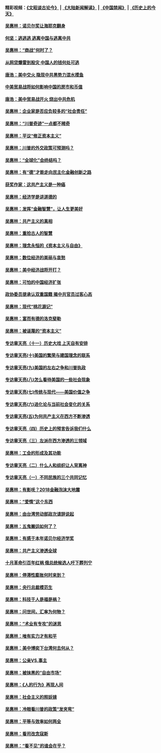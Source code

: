 #### 精彩视频：[《文昭谈古论今》](https://github.com/gfw-breaker/wenzhao/blob/master/README.md?t=01200930) | [《大陆新闻解读》](https://github.com/gfw-breaker/ntdtv-comedy/blob/master/README.md?t=01200930) | [《中国禁闻》](https://github.com/gfw-breaker/ntdtv-news/blob/master/README.md?t=01200930) | [《历史上的今天》](https://github.com/gfw-breaker/today-in-history/blob/master/README.md?t=01200930) 

#### [吴惠林：诺贝尔奖让海耶克翻身](../pages/nsc423/n10890049.md?t=01200930) 

#### [何坚：逃逃逃 逃离中国与逃离中共](../pages/nsc423/n10592891.md?t=01200930) 

#### [吴惠林：“商战”何时了？](../pages/nsc423/n10573558.md?t=01200930) 

#### [从网贷爆雷到股灾 中国人的钱何处可逃](../pages/nsc423/n10572800.md?t=01200930) 

#### [唐浩：美中交火 隐现中共黑势力混水摸鱼](../pages/nsc423/n10544040.md?t=01200930) 

#### [中美贸易战将如何影响中国的房市和币值](../pages/nsc423/n10543697.md?t=01200930) 

#### [唐浩：美中贸易战开火 烧出中共危机](../pages/nsc423/n10540126.md?t=01200930) 

#### [吴惠林：企业家是否应负较多的“社会责任”](../pages/nsc423/n10535022.md?t=01200930) 

#### [吴惠林：“川普奇迹”一点都不稀奇](../pages/nsc423/n10512808.md?t=01200930) 

#### [吴惠林：平议“修正资本主义”](../pages/nsc423/n10495724.md?t=01200930) 

#### [吴惠林：川普的外交政策可预测吗？](../pages/nsc423/n10462387.md?t=01200930) 

#### [吴惠林：“全球化”会终结吗？](../pages/nsc423/n10452838.md?t=01200930) 

#### [吴惠林：有“德”才能走向民主化金融创新之路](../pages/nsc423/n10432292.md?t=01200930) 

#### [获奖作家：这共产主义是一种癌](../pages/nsc423/n10431541.md?t=01200930) 

#### [吴惠林：经济学是讲道德的](../pages/nsc423/n10398014.md?t=01200930) 

#### [吴惠林：发挥“金融智慧”，让人生更美好](../pages/nsc423/n10375019.md?t=01200930) 

#### [吴惠林：共产主义的真相](../pages/nsc423/n10351394.md?t=01200930) 

#### [吴惠林：重拾古人的智慧](../pages/nsc423/n10337691.md?t=01200930) 

#### [吴惠林：理念永恒的《资本主义与自由》](../pages/nsc423/n10316274.md?t=01200930) 

#### [吴惠林：数位经济的美丽与哀愁](../pages/nsc423/n10292946.md?t=01200930) 

#### [吴惠林：美中经济战将开打？](../pages/nsc423/n10258825.md?t=01200930) 

#### [吴惠林：可怕的中国经济扩张](../pages/nsc423/n10219147.md?t=01200930) 

#### [政协委员提承认双重国籍 揭中共官员过客心态](../pages/nsc423/n10208809.md?t=01200930) 

#### [吴惠林：现代“桃花源记”](../pages/nsc423/n10185234.md?t=01200930) 

#### [吴惠林：富而有德的洛克斐勒](../pages/nsc423/n10142264.md?t=01200930) 

#### [吴惠林：被诬蔑的“资本主义”](../pages/nsc423/n10124816.md?t=01200930) 

#### [专访章天亮（十一）历史大戏 上天自有安排](../pages/nsc423/n10094905.md?t=01200930) 

#### [专访章天亮(十)美国的繁荣与建国理念的联系](../pages/nsc423/n10094899.md?t=01200930) 

#### [专访章天亮(九)美国的左右之争和川普执政](../pages/nsc423/n10094889.md?t=01200930) 

#### [专访章天亮(八)怎么看待美国的一些社会现象](../pages/nsc423/n10094857.md?t=01200930) 

#### [专访章天亮(七)传统与现代——美国价值之争](../pages/nsc423/n10093140.md?t=01200930) 

#### [专访章天亮(六)进化论与当前社会变化的关系](../pages/nsc423/n10092036.md?t=01200930) 

#### [专访章天亮(五)为何共产主义在西方不断渗透](../pages/nsc423/n10083620.md?t=01200930) 

#### [专访章天亮（四）历史上的预言告诉我们什么](../pages/nsc423/n10083606.md?t=01200930) 

#### [专访章天亮（三）左派在西方渗透的三领域](../pages/nsc423/n10081115.md?t=01200930) 

#### [吴惠林：工会的形成及其功能](../pages/nsc423/n10080633.md?t=01200930) 

#### [专访章天亮（二）什么人和组织让人背离神](../pages/nsc423/n10076637.md?t=01200930) 

#### [专访章天亮（一）不同民族的三个共同记忆](../pages/nsc423/n10074188.md?t=01200930) 

#### [吴惠林：有影呒？2018金融泡沫大地震](../pages/nsc423/n10040534.md?t=01200930) 

#### [吴惠林：“爱情”这个东西](../pages/nsc423/n10019423.md?t=01200930) 

#### [吴惠林：由台湾劳动部政次请辞说起](../pages/nsc423/n9979679.md?t=01200930) 

#### [吴惠林：五鬼搬运如何了？](../pages/nsc423/n9925338.md?t=01200930) 

#### [吴惠林：有感于本年诺贝尔经济学奖](../pages/nsc423/n9871883.md?t=01200930) 

#### [吴惠林：共产主义渗透全球](../pages/nsc423/n9812748.md?t=01200930) 

#### [十月革命引百年红祸 俄总统候选人吁下葬列宁](../pages/nsc423/n9810182.md?t=01200930) 

#### [吴惠林：停滞性膨胀何时来到？](../pages/nsc423/n9764136.md?t=01200930) 

#### [吴惠林：央行总裁模范生](../pages/nsc423/n9728134.md?t=01200930) 

#### [吴惠林：科技于人是福是祸？](../pages/nsc423/n9672982.md?t=01200930) 

#### [吴惠林：问世间，汇率为何物？](../pages/nsc423/n9621788.md?t=01200930) 

#### [吴惠林：“术业有专攻”的迷思](../pages/nsc423/n9580363.md?t=01200930) 

#### [吴惠林：唯有实力才有和平](../pages/nsc423/n9529599.md?t=01200930) 

#### [吴惠林：美中博奕下台湾何去何从？](../pages/nsc423/n9483598.md?t=01200930) 

#### [吴惠林：公亲VS.事主](../pages/nsc423/n9425637.md?t=01200930) 

#### [吴惠林：被抹黑的“自由市场”](../pages/nsc423/n9351545.md?t=01200930) 

#### [吴惠林：《人的行为》再现人间](../pages/nsc423/n9296339.md?t=01200930) 

#### [吴惠林：社会主义的照妖镜](../pages/nsc423/n9243460.md?t=01200930) 

#### [吴惠林：冷眼看川普的政策“发夹弯”](../pages/nsc423/n9120684.md?t=01200930) 

#### [吴惠林：平等与效率如何两全](../pages/nsc423/n9075430.md?t=01200930) 

#### [吴惠林：看司改念寇斯](../pages/nsc423/n9024915.md?t=01200930) 

#### [吴惠林：“看不见”的谁会在乎？](../pages/nsc423/n8977488.md?t=01200930) 

